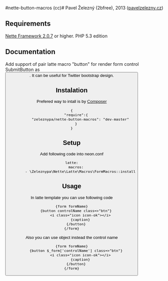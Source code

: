 #nette-button-macros (cc)#
Pavel Železný (2bfree), 2013 ([pavelzelezny.cz](http://pavelzelezny.cz))

## Requirements ##

[Nette Framework 2.0.7](http://nette.org) or higher. PHP 5.3 edition

## Documentation ##

Add support of pair latte macro "button" for render form control SubmitButton as <button>. It can be useful for Twitter bootstrap design.

## Instalation ##

Prefered way to intall is by [Composer](http://getcomposer.org)

	{
		"require":{
			"zeleznypa/nette-button-macros": "dev-master"
		}
	}

## Setup ##

Add following code into neon.conf

	latte:
		macros:
			- \Zeleznypa\Nette\Latte\Macros\FormMacros::install


## Usage ##

In latte template you can use following code

	{form formName}
		{button controlName class=>"btn"}
			<i class="icon icon-ok"></i>
			{caption}
		{/button}
	{/form}

Also you can use object instead the control name

	{form formName}
		{button $_form['controlName'] class=>"btn"}
			<i class="icon icon-ok"></i>
			{caption}
		{/button}
	{/form}
